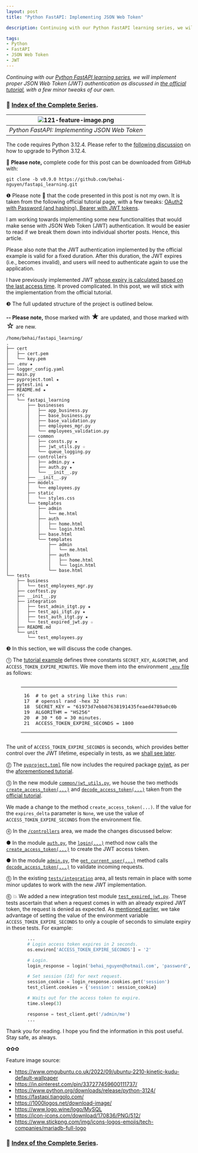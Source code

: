 ```yaml
---
layout: post
title: "Python FastAPI: Implementing JSON Web Token"

description: Continuing with our Python FastAPI learning series, we will implement proper JSON Web Token (JWT) authentication as discussed in the official tutorial, with a few minor tweaks of our own. 

tags:
- Python 
- FastAPI
- JSON Web Token
- JWT
---
```


<em>
Continuing with our <a href="https://github.com/behai-nguyen/fastapi_learning" title="Index of the Python FastAPI Complete Series" target="_blank">Python FastAPI learning series</a>, we will implement proper JSON Web Token (JWT) authentication as discussed in <a href="https://fastapi.tiangolo.com/tutorial/security/oauth2-jwt/" title="OAuth2 with Password (and hashing), Bearer with JWT tokens" target="_blank">the official tutorial</a>, with a few minor tweaks of our own.
</em>

<h3>
🐍 <a href="https://github.com/behai-nguyen/fastapi_learning" title="Index of the Complete Series" target="_blank">Index of the Complete Series</a>.
</h3>

| ![121-feature-image.png](https://behainguyen.wordpress.com/wp-content/uploads/2024/09/121-feature-image.png) |
|:--:|
| *Python FastAPI: Implementing JSON Web Token* |

<p>
The code requires Python 3.12.4. Please refer to the 
<a href="https://github.com/behai-nguyen/fastapi_learning#the-code-after-tag-v040-requires-python-3124" 
title="The Code After Tag v0.4.0 Requires Python 3.12.4" target="_blank">following 
discussion</a> on how to upgrade to Python 3.12.4.
</p>

<p>
🚀 <strong>Please note,</strong> complete code for this post
can be downloaded from GitHub with:
</p>

```
git clone -b v0.9.0 https://github.com/behai-nguyen/fastapi_learning.git
```

<a id="prologue"></a>
<p>
❶ Please note 🙏 that the code presented in this post is not my own. 
It is taken from the following official tutorial page, with a few tweaks: 
<a href="https://fastapi.tiangolo.com/tutorial/security/oauth2-jwt/" 
title="OAuth2 with Password (and hashing), Bearer with JWT tokens" 
target="_blank">OAuth2 with Password (and hashing), Bearer with JWT tokens</a>.
</p>

<p>
I am working towards implementing some new functionalities that would make 
sense with JSON Web Token (JWT) authentication. It would be easier to read if 
we break them down into individual shorter posts. Hence, this article.
</p>

<p>
Please also note that the JWT authentication implemented by the official example 
is valid for a fixed duration. After this duration, the JWT expires (i.e., becomes invalid), 
and users will need to authenticate again to use the application.
</p>

<p>
I have previously implemented JWT 
<a href="https://behainguyen.wordpress.com/2024/02/26/rust-actix-web-json-web-token-authentication/#jwt-implementations" 
title="Proposed JWT Implementations: Problems and Solutions" target="_blank">whose expiry 
is calculated based on the last access time</a>. It proved complicated. In this post, we 
will stick with the implementation from the official tutorial.
</p>

<a id="project-layout"></a>
<p>
❸ The full updated structure of the project is outlined below. 
</p>

<p>
<strong>-- Please note,</strong> those marked with <span style="font-size:1.5em;">★</span> 
are updated, and those marked with <span style="font-size:1.5em;">☆</span> are new.
</p>

```
/home/behai/fastapi_learning/
.
├── cert
│   ├── cert.pem
│   └── key.pem
├── .env ★
├── logger_config.yaml
├── main.py
├── pyproject.toml ★
├── pytest.ini ★
├── README.md ★
├── src
│   └── fastapi_learning
│       ├── businesses
│       │   ├── app_business.py
│       │   ├── base_business.py
│       │   ├── base_validation.py
│       │   ├── employees_mgr.py
│       │   └── employees_validation.py
│       ├── common
│       │   ├── consts.py ★
│       │   ├── jwt_utils.py ☆
│       │   └── queue_logging.py
│       ├── controllers
│       │   ├── admin.py ★
│       │   ├── auth.py ★
│       │   └── __init__.py
│       ├── __init__.py
│       ├── models
│       │   └── employees.py
│       ├── static
│       │   └── styles.css
│       └── templates
│           ├── admin
│           │   └── me.html
│           ├── auth
│           │   ├── home.html
│           │   └── login.html
│           ├── base.html
│           └── templates
│               ├── admin
│               │   └── me.html
│               ├── auth
│               │   ├── home.html
│               │   └── login.html
│               └── base.html
└── tests
    ├── business
    │   └── test_employees_mgr.py
    ├── conftest.py
    ├── __init__.py
    ├── integration
    │   ├── test_admin_itgt.py ★
    │   ├── test_api_itgt.py ★
    │   ├── test_auth_itgt.py ★
    │   └── test_expired_jwt.py ☆
    ├── README.md
    └── unit
        └── test_employees.py
```

<a id="code-refactorings"></a>
<p>
❸ In this section, we will discuss the code changes.
</p>

<a id="code-refac-env"></a>
<p>
⓵ The <a href="https://fastapi.tiangolo.com/tutorial/security/oauth2-jwt/" 
title="OAuth2 with Password (and hashing), Bearer with JWT tokens" 
target="_blank">tutorial example</a> defines three constants 
<code>SECRET_KEY</code>, <code>ALGORITHM</code>, and <code>ACCESS_TOKEN_EXPIRE_MINUTES</code>.
We move them into the environment 
<a href="https://github.com/behai-nguyen/fastapi_learning/blob/aa042206d4af5a1b1c2c3ce2c8bedebf50a5727c/.env#L16-L21" 
title="The environment file .env" target="_blank"><code>.env</code> file</a> 
as follows: 
</p>

<figure class="highlight"><pre><code class="language-cfg" data-lang="cfg"><table class="rouge-table"><tbody><tr><td class="gutter gl"><pre class="lineno">16
17
18
19
20
21
</pre></td><td class="code"><pre># to get a string like this run:
# openssl rand -hex 32
SECRET_KEY = "61973d7ebb87638191435feaed4789a0c0ba173bd102f2c1f940344d9745a8be"
ALGORITHM = "HS256"
# 30 * 60 = 30 minutes.
ACCESS_TOKEN_EXPIRE_SECONDS = 1800
</pre></td></tr></tbody></table></code></pre></figure>

<p>
The unit of <code>ACCESS_TOKEN_EXPIRE_SECONDS</code> is seconds, which provides 
better control over the JWT lifetime, especially in tests, as we 
<a href="#code-refac-new-itgt-test">shall see later</a>.
</p>

<a id="code-refac-pyproj"></a>
<p>
⓶ The 
<a href="https://github.com/behai-nguyen/fastapi_learning/blob/aa042206d4af5a1b1c2c3ce2c8bedebf50a5727c/pyproject.toml#L27" 
title="The pyproject.toml file" target="_blank"><code>pyproject.toml</code></a> 
file now includes the required package 
<a href="https://pyjwt.readthedocs.io/en/stable/" title="PyJWT" target="_blank">pyjwt</a>,  
as per the 
<a href="https://fastapi.tiangolo.com/tutorial/security/oauth2-jwt/" 
title="OAuth2 with Password (and hashing), Bearer with JWT tokens" 
target="_blank">aforementioned tutorial</a>.
</p>

<a id="code-new-jwt-utils"></a>
<p>
⓷ In the new module 
<a href="https://github.com/behai-nguyen/fastapi_learning/blob/aa042206d4af5a1b1c2c3ce2c8bedebf50a5727c/src/fastapi_learning/common/jwt_utils.py" 
title="JWT management functions common/jwt_utils.py" 
target="_blank"><code>common/jwt_utils.py</code></a>, we house 
the two methods 
<a href="https://github.com/behai-nguyen/fastapi_learning/blob/aa042206d4af5a1b1c2c3ce2c8bedebf50a5727c/src/fastapi_learning/common/jwt_utils.py#L16-L27" 
title="def create_access_token(data: dict, expires_delta: Union[timedelta, None] = None)" 
target="_blank"><code>create_access_token(...)</code></a> and
<a href="https://github.com/behai-nguyen/fastapi_learning/blob/aa042206d4af5a1b1c2c3ce2c8bedebf50a5727c/src/fastapi_learning/common/jwt_utils.py#L29-L47" 
title="def decode_access_token(token: str) -> Union[TokenData, HTTPException]" 
target="_blank"><code>decode_access_token(...)</code></a> taken 
from the <a href="https://fastapi.tiangolo.com/tutorial/security/oauth2-jwt/" 
title="OAuth2 with Password (and hashing), Bearer with JWT tokens" 
target="_blank">official tutorial</a>.
</p>

<p>
We made a change to the method <code>create_access_token(...)</code>. If the 
value for the <code>expires_delta</code> parameter is <code>None</code>, we 
use the value of <code>ACCESS_TOKEN_EXPIRE_SECONDS</code> from the environment 
file.
</p>

<a id="code-refac-controllers"></a>
<p>
⓸ In the 
<a href="https://github.com/behai-nguyen/fastapi_learning/tree/aa042206d4af5a1b1c2c3ce2c8bedebf50a5727c/src/fastapi_learning/controllers" 
title="fastapi_learning/controllers" 
target="_blank"><code>/controllers</code></a> area, we made the changes discussed below:
</p>

<p>
● In the module 
<a href="https://github.com/behai-nguyen/fastapi_learning/blob/aa042206d4af5a1b1c2c3ce2c8bedebf50a5727c/src/fastapi_learning/controllers/auth.py" 
title="controllers/auth.py" target="_blank"><code>auth.py</code></a>, the 
<a href="https://github.com/behai-nguyen/fastapi_learning/blob/aa042206d4af5a1b1c2c3ce2c8bedebf50a5727c/src/fastapi_learning/controllers/auth.py#L106-L177" 
title="async def login(request: Request, form_data: Annotated[OAuth2PasswordRequestForm, Depends()]) -> Union[Token, None]" 
target="_blank"><code>login(...)</code></a> method now calls the 
<a href="https://github.com/behai-nguyen/fastapi_learning/blob/aa042206d4af5a1b1c2c3ce2c8bedebf50a5727c/src/fastapi_learning/common/jwt_utils.py#L16-L27" 
title="def create_access_token(data: dict, expires_delta: Union[timedelta, None] = None)" 
target="_blank"><code>create_access_token(...)</code></a> to create 
the JWT access token.
</p>

<p>
● In the module 
<a href="https://github.com/behai-nguyen/fastapi_learning/blob/aa042206d4af5a1b1c2c3ce2c8bedebf50a5727c/src/fastapi_learning/controllers/admin.py" 
title="controllers/admin.py" target="_blank"><code>admin.py</code></a>, the 
<a href="https://github.com/behai-nguyen/fastapi_learning/blob/aa042206d4af5a1b1c2c3ce2c8bedebf50a5727c/src/fastapi_learning/controllers/admin.py#L53-L85" 
title="async def get_current_user(token: Annotated[str, Depends(oauth2_scheme)])" 
target="_blank"><code>get_current_user(...)</code></a> method calls 
<a href="https://github.com/behai-nguyen/fastapi_learning/blob/aa042206d4af5a1b1c2c3ce2c8bedebf50a5727c/src/fastapi_learning/common/jwt_utils.py#L29-L47" 
title="def decode_access_token(token: str) -> Union[TokenData, HTTPException]" 
target="_blank"><code>decode_access_token(...)</code></a> to validate 
incoming requests.
</p>

<a id="code-refac-existing-itgt-tests"></a>
<p>
⓹ In the existing 
<a href="https://github.com/behai-nguyen/fastapi_learning/tree/aa042206d4af5a1b1c2c3ce2c8bedebf50a5727c/tests/integration" 
title="tests/integration" target="_blank"><code>tests/integration</code></a> area, 
all tests remain in place with some minor updates to work with the new JWT implementation.
</p>

<a id="code-refac-new-itgt-test"></a>
<p>
⓺ 💥 We added a new integration test module 
<a href="https://github.com/behai-nguyen/fastapi_learning/blob/aa042206d4af5a1b1c2c3ce2c8bedebf50a5727c/tests/integration/test_expired_jwt.py" 
title="The integration test_expired_jwt.py module" target="_blank"><code>test_expired_jwt.py</code></a>.
These tests ascertain that when a request comes in with an already expired JWT token, 
the request is denied as expected. 
As <a href="#code-refac-env">mentioned earlier</a>, 
we take advantage of setting the value of the environment variable 
<code>ACCESS_TOKEN_EXPIRE_SECONDS</code> to only a couple of seconds to simulate expiry in these tests. For example:
</p>

```python
        ...
        # Login access token expires in 2 seconds.
        os.environ['ACCESS_TOKEN_EXPIRE_SECONDS'] = '2'

        # Login.
        login_response = login('behai_nguyen@hotmail.com', 'password', test_client)

        # Set session (Id) for next request.
        session_cookie = login_response.cookies.get('session')
        test_client.cookies = {'session': session_cookie}

        # Waits out for the access token to expire.
        time.sleep(3)

        response = test_client.get('/admin/me')
        ...
```

<p>
Thank you for reading. I hope you find the information in this post useful. Stay safe, as always.
</p>

<p>✿✿✿</p>

<p>
Feature image source:
</p>

<ul>
<li>
<a href="https://www.omgubuntu.co.uk/2022/09/ubuntu-2210-kinetic-kudu-default-wallpaper" target="_blank">https://www.omgubuntu.co.uk/2022/09/ubuntu-2210-kinetic-kudu-default-wallpaper</a>
</li>
<li>
<a href="https://in.pinterest.com/pin/337277459600111737/" target="_blank">https://in.pinterest.com/pin/337277459600111737/</a>
</li>
<li>
<a href="https://www.python.org/downloads/release/python-3124/" target="_blank">https://www.python.org/downloads/release/python-3124/</a>
</li>
<li>
<a href="https://fastapi.tiangolo.com/" target="_blank">https://fastapi.tiangolo.com/</a>
</li>
<li>
<a href="https://1000logos.net/download-image/" target="_blank">https://1000logos.net/download-image/</a>
</li>
<li>
<a href="https://www.logo.wine/logo/MySQL" target="_blank">https://www.logo.wine/logo/MySQL</a>
</li>
<li>
<a href="https://icon-icons.com/download/170836/PNG/512/" target="_blank">https://icon-icons.com/download/170836/PNG/512/</a>
</li>
<li>
<a href="https://www.stickpng.com/img/icons-logos-emojis/tech-companies/mariadb-full-logo" target="_blank">https://www.stickpng.com/img/icons-logos-emojis/tech-companies/mariadb-full-logo</a>
</li>
</ul>

<h3>
🐍 <a href="https://github.com/behai-nguyen/fastapi_learning" title="Index of the Complete Series" target="_blank">Index of the Complete Series</a>.
</h3>
